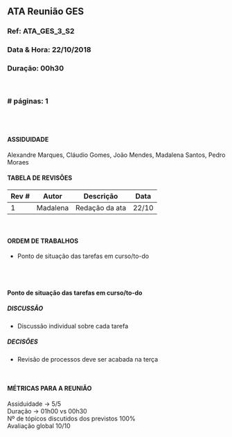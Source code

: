 # <TEAM NAME>

## ATA Reunião GES

### Ref: ATA_GES_3_S2

### Data & Hora: 22/10/2018

### Duração: 00h30
 
 <br/>

### # páginas: 1

<br/> 
<br/>

#### ASSIDUIDADE

Alexandre Marques, Cláudio Gomes, João Mendes, Madalena Santos, Pedro Moraes


#### TABELA DE REVISÕES

Rev # | Autor|  Descrição | Data
--- | --- | --- | ---
1|Madalena|Redação da ata|22/10

<br/>

#### ORDEM DE TRABALHOS
- Ponto de situação das tarefas em curso/to-do

<br/> 
<br/>

#### Ponto de situação das tarefas em curso/to-do
##### DISCUSSÃO
- Discussão individual sobre cada tarefa
##### DECISÕES
- Revisão de processos deve ser acabada na terça


<br/>


#### MÉTRICAS PARA A REUNIÃO
Assiduidade -> 5/5<br/>
Duração -> 01h00 vs 00h30<br/>
Nº de tópicos discutidos dos previstos 100%<br/>
Avaliação global 10/10<br/>
